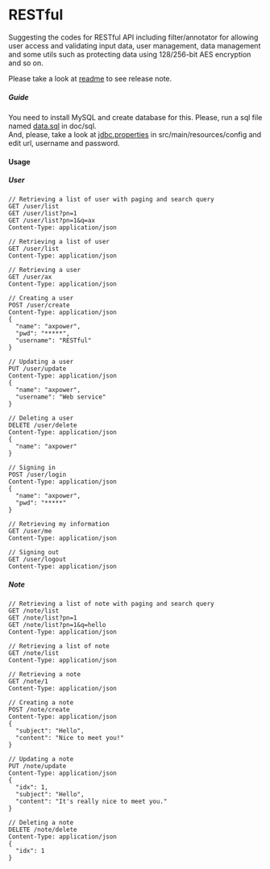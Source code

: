 RESTful
=======

Suggesting the codes for RESTful API including filter/annotator for allowing user access and validating input data, user management, data management and some utils such as protecting data using 128/256-bit AES encryption and so on.

Please take a look at [readme](https://github.com/Samsung/restful/blob/master/doc/readme) to see release note.

##### Guide #####
You need to install MySQL and create database for this. Please, run a sql file named [data.sql](https://github.com/Samsung/restful/blob/master/doc/sql/data.sql) in doc/sql.<br>
And, please, take a look at [jdbc.properties](https://github.com/Samsung/restful/blob/master/src/main/resources/config/jdbc.properties) in src/main/resources/config and edit url, username and password.


#### Usage ####

##### User #####
```
// Retrieving a list of user with paging and search query
GET /user/list
GET /user/list?pn=1
GET /user/list?pn=1&q=ax
Content-Type: application/json

// Retrieving a list of user
GET /user/list 
Content-Type: application/json

// Retrieving a user
GET /user/ax
Content-Type: application/json

// Creating a user
POST /user/create
Content-Type: application/json
{
  "name": "axpower",
  "pwd": "*****",
  "username": "RESTful"
}

// Updating a user
PUT /user/update
Content-Type: application/json
{
  "name": "axpower",
  "username": "Web service"
}

// Deleting a user
DELETE /user/delete
Content-Type: application/json
{
  "name": "axpower"
}

// Signing in
POST /user/login
Content-Type: application/json
{
  "name": "axpower",
  "pwd": "*****"
}

// Retrieving my information 
GET /user/me
Content-Type: application/json

// Signing out
GET /user/logout
Content-Type: application/json
```

##### Note #####
```
// Retrieving a list of note with paging and search query
GET /note/list
GET /note/list?pn=1
GET /note/list?pn=1&q=hello
Content-Type: application/json

// Retrieving a list of note
GET /note/list 
Content-Type: application/json

// Retrieving a note
GET /note/1
Content-Type: application/json

// Creating a note
POST /note/create
Content-Type: application/json
{
  "subject": "Hello",
  "content": "Nice to meet you!"
}

// Updating a note
PUT /note/update
Content-Type: application/json
{
  "idx": 1,
  "subject": "Hello",
  "content": "It's really nice to meet you."
}

// Deleting a note
DELETE /note/delete
Content-Type: application/json
{
  "idx": 1
}
```